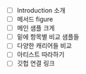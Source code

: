 - [ ]  Introduction 소개
- [ ]  메서드 figure
- [ ]  메인 샘플 크게
- [ ]  밑에 항목별 비교 샘플들
- [ ]  다양한 캐리어들 비교
- [ ]  아티스트 따라하기
- [ ]  깃헙 연결 링크

